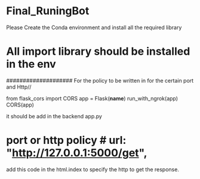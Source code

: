 # Final_RuningBot

Please Create the Conda environment and install all the required library 
# All import library should be installed in the env
####################
For the policy to be written in for the certain port and Http//

from flask_cors import CORS
app = Flask(__name__)
run_with_ngrok(app) 
CORS(app)

it should be add in the backend app.py

  # port or http policy # url: "http://127.0.0.1:5000/get",
   add this code in the html.index to specify the http to get the response.
   
